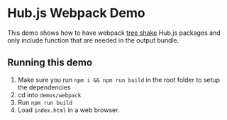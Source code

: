 # Hub.js Webpack Demo

This demo shows how to have webpack [tree shake](https://rollupjs.org/guide/en#tree-shaking) Hub.js packages and only include function that are needed in the output bundle.

## Running this demo

1. Make sure you run `npm i && npm run build` in the root folder to setup the dependencies
1. cd into `demos/webpack`
1. Run `npm run build`
1. Load `index.html` in a web browser.
